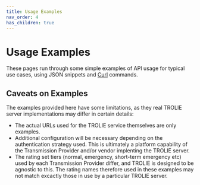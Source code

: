 ```yaml
---
title: Usage Examples
nav_order: 4
has_children: true
---
```


# Usage Examples

These pages run through some simple examples of API usage for typical use cases, using JSON snippets and [Curl](https://curl.se/) commands.  

## Caveats on Examples
The examples provided here have some limitations, as they real TROLIE server implementations may differ in certain details:
* The actual URLs used for the TROLIE service themselves are only examples.  
* Additional configuration will be necessary depending on the authentication strategy used.  This is ultimately a platform capability of the Transmission Provider and/or vendor implenting the TROLIE server.  
* The rating set tiers (normal, emergency, short-term emergency etc) used by each Transmission Provider differ, and TROLIE is designed to be agnostic to this.  The rating names therefore used in these examples may not match excactly those in use by a particular TROLIE server.  
